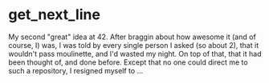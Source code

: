 # get_next_line
My second "great" idea at 42. After braggin about how awesome it (and of course, I) was, I was told by every single person I asked (so about 2), that it wouldn't pass moulinette, and I'd wasted my night. On top of that, that it had been thought of, and done before. Except that no one could direct me to such a repository, I resigned myself to ...
